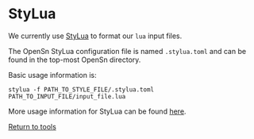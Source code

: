 # StyLua

We currently use [StyLua](https://github.com/JohnnyMorganz/StyLua) to format our `lua` input files. 

The OpenSn StyLua configuration file is named `.stylua.toml` and can be found in the top-most OpenSn directory. 

Basic usage information is:
```
stylua -f PATH_TO_STYLE_FILE/.stylua.toml PATH_TO_INPUT_FILE/input_file.lua
```

More usage information for StyLua can be found [here](https://github.com/JohnnyMorganz/StyLua?tab=readme-ov-file#usage).


[Return to tools](./README.md)